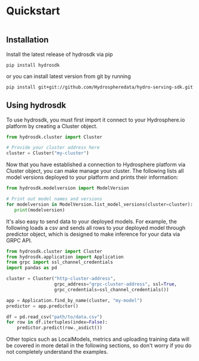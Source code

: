 # Quickstart

```note:: If you haven't launched Hydrosphere.io platform, you can learn how to do it here - https://hydrosphere.io/serving-docs/latest/install/index.html. 
```

## Installation

Install the latest release of hydrosdk via pip
```
pip install hydrosdk
```
or you can install latest version from git by running
```
pip install git+git://github.com/Hydrospheredata/hydro-serving-sdk.git
```

## Using hydrosdk

To use hydrosdk, you must first import it connect to your Hydrosphere.io platform by 
creating a Cluster object.


```python
from hydrosdk.cluster import Cluster

# Provide your cluster address here
cluster = Cluster("my-cluster")
```

Now that you have established a connection to Hydrosphere platform via Cluster object, you can make manage your cluster.
 The following lists all model versions deployed to your platform and prints their information:
 
 ```python
from hydrosdk.modelversion import ModelVersion

# Print out model names and versions
for modelversion in ModelVersion.list_model_versions(cluster=cluster):
    print(modelversion)
```

It's also easy to send data to your deployed models.
For example, the following loads a csv and sends all rows to your deployed model through predictor object,
 which is designed to make inference for your data via GRPC API.
 
```python
from hydrosdk.cluster import Cluster
from hydrosdk.application import Application
from grpc import ssl_channel_credentials
import pandas as pd

cluster = Cluster("http-cluster-address",
                  grpc_address="grpc-cluster-address", ssl=True,
                  grpc_credentials=ssl_channel_credentials())

app = Application.find_by_name(cluster, "my-model")
predictor = app.predictor()

df = pd.read_csv("path/to/data.csv")
for row in df.itertuples(index=False):
    predictor.predict(row._asdict())
```

Other topics such as LocalModels, metrics and uploading training data will be covered in more detail in the following sections,
 so don't worry if you do not completely understand the examples.